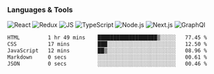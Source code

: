 ### Languages & Tools
![React](https://img.shields.io/badge/REACT-000?style=for-the-badge&logo=REACT)
![Redux](https://img.shields.io/badge/REDUX-000?style=for-the-badge&logo=Redux&logoColor=violet)
![JS](https://img.shields.io/badge/JavaScript-000?style=for-the-badge&logo=JavaScript&logoColor=yellow)
![TypeScript](https://img.shields.io/badge/TypeScript-000?style=for-the-badge&logo=TypeScript&logoColor=)
![Node.js](https://img.shields.io/badge/Node.js-000?style=for-the-badge&logo=Node.js&logoColor=)
![Next.js](https://img.shields.io/badge/Next.js-000?style=for-the-badge&logo=Next.js&logoColor=)
![GraphQl](https://img.shields.io/badge/GraphQl-000?style=for-the-badge&logo=GraphQl&logoColor=violet)


<!--START_SECTION:waka-->

```txt
HTML         1 hr 49 mins    ███████████████████▒░░░░░   77.45 %
CSS          17 mins         ███░░░░░░░░░░░░░░░░░░░░░░   12.50 %
JavaScript   12 mins         ██▒░░░░░░░░░░░░░░░░░░░░░░   08.96 %
Markdown     0 secs          ░░░░░░░░░░░░░░░░░░░░░░░░░   00.61 %
JSON         0 secs          ░░░░░░░░░░░░░░░░░░░░░░░░░   00.46 %
```

<!--END_SECTION:waka-->

